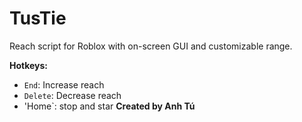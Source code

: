
# TusTie

Reach script for Roblox with on-screen GUI and customizable range.

**Hotkeys:**
- `End`: Increase reach
- `Delete`: Decrease reach
- 'Home`: stop and star
**Created by Anh Tú**
